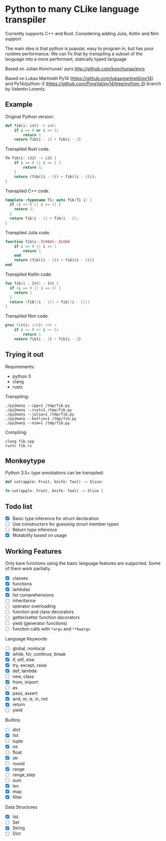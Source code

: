 # Python to many CLike language transpiler

Currently supports C++ and Rust.
Considering adding Julia, Kotlin and Nim support

The main idea is that python is popular, easy to program in, but has poor runtime performance.
We can fix that by transpiling a subset of the language into a more performant, statically
typed language

Based on Julian Konchunas' pyrs
http://github.com/konchunas/pyrs

Based on Lukas Martinelli Py14
(https://github.com/lukasmartinelli/py14) and Py14/python-3
(https://github.com/ProgVal/py14/tree/python-3) branch by Valentin
Lorentz.

## Example

Original Python version.

```python
def fib(i: int) -> int:
    if i == 0 or i == 1:
        return 1
    return fib(i - 1) + fib(i - 2)
```

Transpiled Rust code.


```rust
fn fib(i: i32) -> i32 {
    if i == 0 || i == 1 {
        return 1;
    }
    return (fib((i - 1)) + fib((i - 2)));
}
```

Transpiled C++ code.


```cpp
template <typename T1> auto fib(T1 i) {
  if (i == 0 || i == 1) {
    return 1;
  }
  return fib(i - 1) + fib(i - 2);
}
```

Transpiled Julia code.

```julia
function fib(i::Int64)::Int64
    if i == 0 || i == 1
        return 1
    end
    return (fib((i - 1)) + fib((i - 2)))
end
```

Transpiled Kotlin code.

```kotlin
fun fib(i : Int) : Int {
  if (i == 0 || i == 1) {
    return 1
  }
  return (fib((i - 1)) + fib((i - 2)))
}
```

Transpiled Nim code.

```nim
proc fib(i: int): int =
    if i == 0 or i == 1:
        return 1
    return fib(i - 1) + fib(i - 2)
```


## Trying it out

Requirements:
- python 3
- clang
- rustc

Transpiling:

```
./py2many --cpp=1 /tmp/fib.py
./py2many --rust=1 /tmp/fib.py
./py2many --julia=1 /tmp/fib.py
./py2many --kotlin=1 /tmp/fib.py
./py2many --nim=1 /tmp/fib.py
```

Compiling:

```
clang fib.cpp
rustc fib.rs
```

## Monkeytype

Python 3.5+ type annotations can be transpiled:
```python
def cut(apple: Fruit, knife: Tool) -> Slice:
```


```rust
fn cut(apple: Fruit, knife: Tool) -> Slice {
```

## Todo list

- [x] Basic type inference for struct declaration
- [ ] Use constructors for guessing struct member types
- [ ] Return type inference
- [x] Mutability based on usage

## Working Features

Only bare functions using the basic language features are supported. Some of them work partially.
- [x] classes
- [x] functions
- [x] lambdas
- [x] list comprehensions
- [ ] inheritance
- [ ] operator overloading
- [ ] function and class decorators
- [ ] getter/setter function decorators
- [ ] yield (generator functions)
- [ ] function calls with `*args` and `**kwargs`

Language Keywords
- [ ] global, nonlocal
- [x] while, for, continue, break
- [x] if, elif, else
- [x] try, except, raise
- [x] def, lambda
- [ ] new, class
- [x] from, import
- [ ] as
- [x] pass, assert
- [x] and, or, is, in, not
- [x] return
- [ ] yield

Builtins
- [ ] dict
- [x] list
- [ ] tuple
- [x] int
- [ ] float
- [x] str
- [ ] round
- [x] range
- [ ] range_step
- [ ] sum
- [x] len
- [x] map
- [x] filter

Data Structures
- [x] list
- [ ] Set
- [x] String
- [ ] Dict
